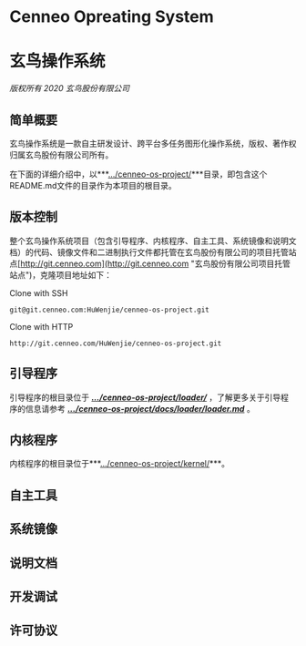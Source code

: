 # Cenneo Opreating System #
# 玄鸟操作系统 #

*版权所有 2020 玄鸟股份有限公司*

## 简单概要 ##

玄鸟操作系统是一款自主研发设计、跨平台多任务图形化操作系统，版权、著作权归属玄鸟股份有限公司所有。

在下面的详细介绍中，以***[.../cenneo-os-project/](./ "cenneo-os-project")***目录，即包含这个README.md文件的目录作为本项目的根目录。

## 版本控制 ##

整个玄鸟操作系统项目（包含引导程序、内核程序、自主工具、系统镜像和说明文档）的代码、镜像文件和二进制执行文件都托管在玄鸟股份有限公司的项目托管站点[http://git.cenneo.com](http://git.cenneo.com "玄鸟股份有限公司项目托管站点")，克隆项目地址如下：

Clone with SSH


    git@git.cenneo.com:HuWenjie/cenneo-os-project.git

Clone with HTTP

    http://git.cenneo.com/HuWenjie/cenneo-os-project.git

## 引导程序 ##

引导程序的根目录位于
***[.../cenneo-os-project/loader/](./loader "cenneo-os-loader")***
，了解更多关于引导程序的信息请参考
***[.../cenneo-os-project/docs/loader/loader.md](./docs/loader/loader.md "cenneo-os-docs-loader")***
。

## 内核程序 ##

内核程序的根目录位于***[.../cenneo-os-project/kernel/](./kernel "cenneo-os-kernel")***。

## 自主工具 ##

## 系统镜像 ##

## 说明文档 ##

## 开发调试 ##

## 许可协议 ##